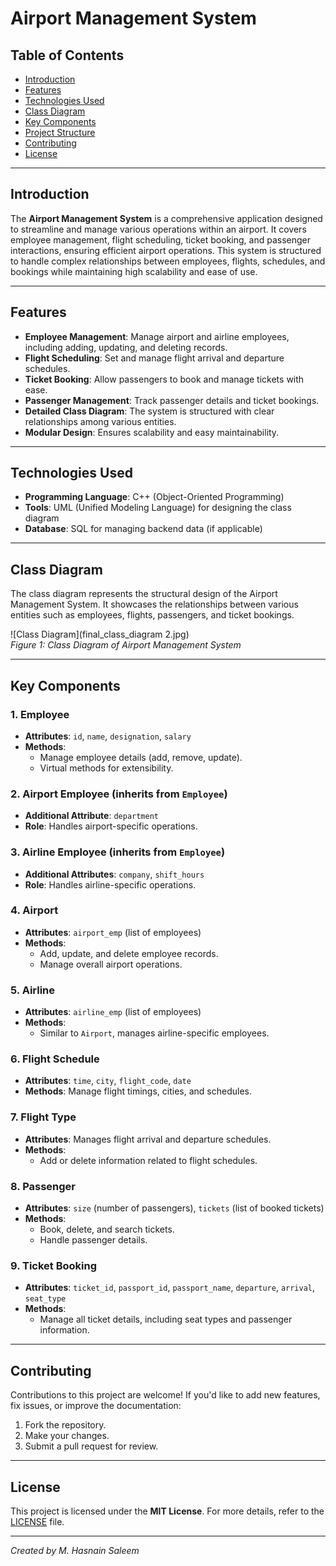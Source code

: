 # Airport Management System

## Table of Contents
- [Introduction](#introduction)
- [Features](#features)
- [Technologies Used](#technologies-used)
- [Class Diagram](#class-diagram)
- [Key Components](#key-components)
- [Project Structure](#project-structure)
- [Contributing](#contributing)
- [License](#license)

---

## Introduction
The **Airport Management System** is a comprehensive application designed to streamline and manage various operations within an airport. It covers employee management, flight scheduling, ticket booking, and passenger interactions, ensuring efficient airport operations. This system is structured to handle complex relationships between employees, flights, schedules, and bookings while maintaining high scalability and ease of use.

---

## Features
- **Employee Management**: Manage airport and airline employees, including adding, updating, and deleting records.
- **Flight Scheduling**: Set and manage flight arrival and departure schedules.
- **Ticket Booking**: Allow passengers to book and manage tickets with ease.
- **Passenger Management**: Track passenger details and ticket bookings.
- **Detailed Class Diagram**: The system is structured with clear relationships among various entities.
- **Modular Design**: Ensures scalability and easy maintainability.

---

## Technologies Used
- **Programming Language**: C++ (Object-Oriented Programming)
- **Tools**: UML (Unified Modeling Language) for designing the class diagram
- **Database**: SQL for managing backend data (if applicable)

---

## Class Diagram
The class diagram represents the structural design of the Airport Management System. It showcases the relationships between various entities such as employees, flights, passengers, and ticket bookings.

![Class Diagram](final_class_diagram 2.jpg)  
*Figure 1: Class Diagram of Airport Management System*

---

## Key Components

### 1. **Employee**
- **Attributes**: `id`, `name`, `designation`, `salary`
- **Methods**:
  - Manage employee details (add, remove, update).
  - Virtual methods for extensibility.

### 2. **Airport Employee** (inherits from `Employee`)
- **Additional Attribute**: `department`
- **Role**: Handles airport-specific operations.

### 3. **Airline Employee** (inherits from `Employee`)
- **Additional Attributes**: `company`, `shift_hours`
- **Role**: Handles airline-specific operations.

### 4. **Airport**
- **Attributes**: `airport_emp` (list of employees)
- **Methods**:
  - Add, update, and delete employee records.
  - Manage overall airport operations.

### 5. **Airline**
- **Attributes**: `airline_emp` (list of employees)
- **Methods**:
  - Similar to `Airport`, manages airline-specific employees.

### 6. **Flight Schedule**
- **Attributes**: `time`, `city`, `flight_code`, `date`
- **Methods**: Manage flight timings, cities, and schedules.

### 7. **Flight Type**
- **Attributes**: Manages flight arrival and departure schedules.
- **Methods**:
  - Add or delete information related to flight schedules.

### 8. **Passenger**
- **Attributes**: `size` (number of passengers), `tickets` (list of booked tickets)
- **Methods**:
  - Book, delete, and search tickets.
  - Handle passenger details.

### 9. **Ticket Booking**
- **Attributes**: `ticket_id`, `passport_id`, `passport_name`, `departure`, `arrival`, `seat_type`
- **Methods**:
  - Manage all ticket details, including seat types and passenger information.

---

## Contributing
Contributions to this project are welcome! If you'd like to add new features, fix issues, or improve the documentation:
1. Fork the repository.
2. Make your changes.
3. Submit a pull request for review.

---

## License
This project is licensed under the **MIT License**. For more details, refer to the [LICENSE](LICENSE) file.

---

*Created by M. Hasnain Saleem*
